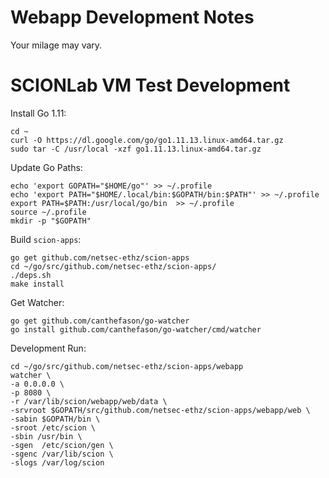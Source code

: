 # Webapp Development Notes

Your milage may vary.

# SCIONLab VM Test Development

Install Go 1.11:
```shell
cd ~
curl -O https://dl.google.com/go/go1.11.13.linux-amd64.tar.gz
sudo tar -C /usr/local -xzf go1.11.13.linux-amd64.tar.gz
```

Update Go Paths:
```shell
echo 'export GOPATH="$HOME/go"' >> ~/.profile
echo 'export PATH="$HOME/.local/bin:$GOPATH/bin:$PATH"' >> ~/.profile
export PATH=$PATH:/usr/local/go/bin  >> ~/.profile
source ~/.profile
mkdir -p "$GOPATH"
```

Build `scion-apps`:
```shell
go get github.com/netsec-ethz/scion-apps
cd ~/go/src/github.com/netsec-ethz/scion-apps/
./deps.sh
make install
```

Get Watcher:
```shell
go get github.com/canthefason/go-watcher
go install github.com/canthefason/go-watcher/cmd/watcher
```

Development Run:
```shell
cd ~/go/src/github.com/netsec-ethz/scion-apps/webapp
watcher \
-a 0.0.0.0 \
-p 8080 \
-r /var/lib/scion/webapp/web/data \
-srvroot $GOPATH/src/github.com/netsec-ethz/scion-apps/webapp/web \
-sabin $GOPATH/bin \
-sroot /etc/scion \
-sbin /usr/bin \
-sgen  /etc/scion/gen \
-sgenc /var/lib/scion \
-slogs /var/log/scion
```
